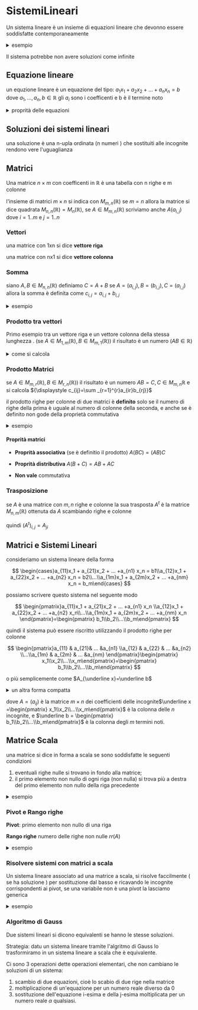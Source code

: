 # SistemiLineari

Un sistema lineare è un insieme di equazioni lineare che devonno essere soddisfatte contemporaneamente


<details>
<summary>
esempio
</summary>

$\begin{cases} 3x -2y =1 \\x+y=7\end{cases}$

in questo caso si può rappresentare come due rette sul piano cartesiamo ed esiste solo la soluzione $(3,4)$

</details>

Il sistema potrebbe non avere soluzioni come infinite

##  Equazione lineare


un equzione lineare è un equazione del tipo: $a_1x_1+a_2x_2 +\dots + a_nx_n=b \text{ dove } a_1,\dots, a_n,b \in \mathbb{R}$
gli $a_i$ sono i coefficenti e b è il termine noto


<details>
<summary>
proprità delle equazioni
</summary>

- aggiungendo ad entrambi i membri uno stesso numero l'uguaglianza rimane
- moltiplicando ad entrambi i membri uno stesso numero l'uguaglianza rimane

</details>

## Soluzioni dei sistemi lineari

una soluzione è una n-upla ordinata (n numeri ) che sostituiti alle incognite rendono vere l'uguaglianza



## Matrici

Una matrice $n\times m$ con coefficenti in $\mathbb{R}$ è una tabella con n righe e m colonne

l'insieme di matrici $m\times n$ si indica con $M_{m,n} (\mathbb{R})$ se $m=n$ allora la matrice si dice quadrata $M_{n,n}(\mathbb{R})=M_{n}(\mathbb{R})$, se $A\in M_{m,n}(\mathbb{R})$ scriviamo anche $A(a_{i,j}) \text{ dove } i=1..m \text{ e } j=1..n$ 


### Vettori

una matrice con  1xn si dice **vettore riga**

una matrice con  nx1 si dice **vettore colonna**


### Somma 

siano $A,B \in M_{n,n}(\mathbb{R})$ definiamo $C=A+B$ se $A=(a_{i,j}),B=(b_{i,j}),C=(a_{i,j}) \text{ allora la somma è definita come }c_{i,j}=a_{i,j}+b_{i,j}$


<details>
<summary>
esempio
</summary>

$$
\begin{pmatrix} 1 & 0 & -1 \\ 3 & -5 & 1\end{pmatrix} + \begin{pmatrix} -1 & 2 & -1 \\ 1 & 7 & -2\end{pmatrix} = \begin{pmatrix} 0 & 2 & -2 \\ 4 & 2 & -1\end{pmatrix}
$$
</details>


### Prodotto tra vettori

Primo esempio tra un vettore riga e un vettore colonna della stessa lunghezza . (se $A\in M_{1,m}(\mathbb{R}),B\in M_{m,1}(\mathbb{R})$) il risultato è un numero ($AB \in \mathbb{R}$) 
<details>
<summary>
come si calcola 
</summary>

$$
c_{i,j}=\begin{pmatrix} a_{i1} & a_{i2} & ... & a_{im}\end{pmatrix}\begin{pmatrix} b_{1j} \\ b_{2j} \\ ... \\ b_{mj}\end{pmatrix}=a_{i1}b_{1j}+a_{i2}b_{2j}+...+a_{im}b_{mj}
$$

forma compatta

$$
c_{ij}= \sum_{\substack{h=1}}^{s}a_{ih}b_{hj}
$$

</details>





### Prodotto Matrici



se $A\in M_{m,r}(\mathbb{R}),B\in M_{r,n}(\mathbb{R})$) il risultato è un numero $AB=C, C\in M_{m,n}\mathbb{R}$ e si calcola ${\displaystyle c_{ij}=\sum _{r=1}^{r}a_{ir}b_{rj}}$

il prodotto righe per colonne di due matrici è **definito** solo se il numero di righe della prima è uguale al numero di colonne della seconda, e anche se è definito non gode della proprietà commutativa

<details>
<summary>
esempio
</summary>

$$
A=\begin{pmatrix} 1 & 0 & 3 & -1 \\ 0 & -2 & 2 & 1 \\ 1 & 0 & -1 & 0\end{pmatrix} \space B= \begin{pmatrix} 0 & 1 \\ -3 & 5 \\ 1 & 0 \\ 2 & -1\end{pmatrix}
$$

si ha $c_{12}=(1*1)+(0*5)+(3*0)+(-1*-1)=2$

e $c_{31}=(1*0)+(0*-3)+(-1*1)+(0*2)=-1$

$$
C=\begin{pmatrix} 1 & 0 & 3 & -1 \\ 0 & -2 & 2 & 1 \\ 1 & 0 & -1 & 0\end{pmatrix} \begin{pmatrix} 0 & 1 \\ -3 & 5 \\ 1 & 0 \\ 2 & -1\end{pmatrix}= \begin{pmatrix} 1 & 2 \\ 10 & -11 \\-1&1\end{pmatrix}
$$

</details>

#### Proprità matrici

- **Proprità associativa** (se è definitio il prodotto) $A(BC)=(AB)C$    
- **Proprità distributiva** $A(B+C)=AB+AC$  

- **Non vale** commutativa



### Trasposizione

se $A$ è una matrice con $m,n$ righe e colonne la sua trasposta $A^t$ è la matrice $M_{n,m}(\mathbb{R})$ ottenuta da $A$ scambiando righe e colonne


quindi $(A^t)_{i,j}=A_{ji}$


## Matrici e Sistemi Lineari


consideriamo un sistema lineare della forma

$$
\begin{cases}a_{11}x_1 + a_{21}x_2 + ... +a_{n1} x_n = b1\\a_{12}x_1 + a_{22}x_2 + ... +a_{n2} x_n = b2\\...\\a_{1m}x_1 + a_{2m}x_2 + ... +a_{nm} x_n = b_m\end{cases}
$$

possiamo scrivere questo sistema nel seguente modo

$$
\begin{pmatrix}a_{11}x_1 + a_{21}x_2 + ... +a_{n1} x_n \\a_{12}x_1 + a_{22}x_2 + ... +a_{n2} x_n\\...\\a_{1m}x_1 + a_{2m}x_2 + ... +a_{nm} x_n \end{pmatrix}=\begin{pmatrix} b_1\\b_2\\...\\b_m\end{pmatrix}
$$

quindi il sistema può essere riscritto utilizzando il prodotto righe per colonne

$$
\begin{pmatrix}a_{11} & a_{21}& ... &a_{n1} \\a_{12} & a_{22} & ... &a_{n2} \\...\\a_{1m} & a_{2m} & ... &a_{nm} \end{pmatrix}\begin{pmatrix} x_1\\x_2\\...\\x_m\end{pmatrix}=\begin{pmatrix} b_1\\b_2\\...\\b_m\end{pmatrix}
$$

o più semplicemente come $A_{\underline x}=\underline b$


<details>
<summary>
un altra forma compatta
</summary>

$$
A(a|b)=\begin{pmatrix}a_{11} & a_{21}& ... &a_{n1} & |& b_{1} \\a_{12} & a_{22} & ... &a_{n2}  & | & b_2\\ \vdots &\vdots && \vdots & | & \vdots \\a_{1m} & a_{2m} & ... &a_{nm} & | &b_n \end{pmatrix}
$$

</details>

dove $A=(a_{ij})$ è la matrice $m \times n$ dei coefficienti delle incognite$\underline x =\begin{pmatrix} x_1\\x_2\\...\\x_m\end{pmatrix}$ è la colonna delle $n$ incognite, e $\underline b = \begin{pmatrix} b_1\\b_2\\...\\b_m\end{pmatrix}$ è la colonna degli $m$ termini noti.


## Matrice Scala

una matrice si dice in forma a scala se sono soddisfatte le seguenti condizioni

1. eventuali righe nulle si trovano in fondo alla matrice;
2. il primo elemento non nullo di ogni riga (non nulla) si trova più a destra del primo elemento non nullo della riga precedente
    
<details>
<summary>
esempio
</summary>


$$
    A=\begin{pmatrix}1 & -1&-1&2&-4\\0&0&-1&3&5\\0&0&0&\frac{1}{3}&1\\0&0&0&0&0\end{pmatrix}
$$

</details>

### Pivot e Rango righe
**Pivot**: primo elemento non nullo di una riga 

**Rango righe** numero delle righe non nulle $rr(A)$

<details>
<summary>
esempio
</summary>

$$
A=\begin{pmatrix}1 & -1&-1&2&-4\\0&0&-1&3&5\\0&0&0&\frac{1}{3}&1\\0&0&0&0&0\end{pmatrix}
$$

i pivot di A sono $1,-1,\frac{1}{3}$ quindi $rr(A)=3$

</details>

### Risolvere sistemi con matrici a scala

Un sistema lineare associato ad una matrice a scala, si risolve faccilmente ( se ha soluzione ) per sostituzione dal basso e ricavando le incognite corrispondenti ai pivot, se una variabile non è una pivot la lasciamo generica



<details>
<summary>
esempio
</summary>
il sistema può essere risolto per sostituzioni successive dal basso, cioè a partire dall'ultima equazione e risalendo verso la prima:

dalla quarta equazione abbiamo $x_4=1$

sostituendo $x_4=1$ nella terza equazione abbiamo $x_3=x_4=1$

sostituendo $x_3=1$ nella seconda equazione abbiamo $x_2=2+2x_3=4$

sostituendo $x2=4$ nella prima equazione abbiamo $x_1=\frac 14 (1-2x_2-3x_3-4x_4)=-\frac 73$

il sistema ha dunque una sola soluzione $(\frac 72,4,1,1)$.

nota: nel caso

$$
(A|\underline b) = \begin{pmatrix}4&2&3&4&|&1\\0&1&-2&0&|&2\\0&0&1&-1&|&2\end{pmatrix}
$$

 arriveremo a $x_1=\frac 14(-3-11x_4)$ , che indica un sistema con infinite soluzioni in quella forma.

</details>

### Algoritmo di Gauss

Due sistemi lineari si dicono equivalenti se hanno le stesse soluzioni.

Strategia: datu un sistema lineare tramite l'algritmo di Gauss lo trasformiramo in un sistema lineare a scala che è equivalente.


Ci sono 3 operazioni dette operazioni elementari, che non cambiano le soluzioni di un sistema:

1. scambio di due equazioni, cioè lo scabio di due rige nella matrice
2. moltiplicazione di un'equazione per un numero reale diverso da 0
3. sostituzione dell'equazione i-esima e della j-esima moltiplicata per un numero reale $\alpha$ qualsiasi.

